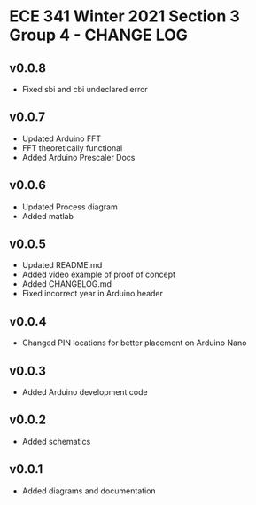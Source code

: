 # ECE 341 Winter 2021 Section 3 Group 4 - CHANGE LOG

## v0.0.8

- Fixed sbi and cbi undeclared error

## v0.0.7

- Updated Arduino FFT
- FFT theoretically functional
- Added Arduino Prescaler Docs

## v0.0.6

- Updated Process diagram
- Added matlab

## v0.0.5

- Updated README.md
- Added video example of proof of concept
- Added CHANGELOG.md
- Fixed incorrect year in Arduino header

## v0.0.4

- Changed PIN locations for better placement on Arduino Nano

## v0.0.3

- Added Arduino development code

## v0.0.2

- Added schematics

## v0.0.1

- Added diagrams and documentation
